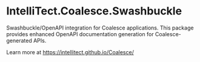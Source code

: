 # IntelliTect.Coalesce.Swashbuckle

Swashbuckle/OpenAPI integration for Coalesce applications. This package provides enhanced OpenAPI documentation generation for Coalesce-generated APIs.

Learn more at https://intellitect.github.io/Coalesce/